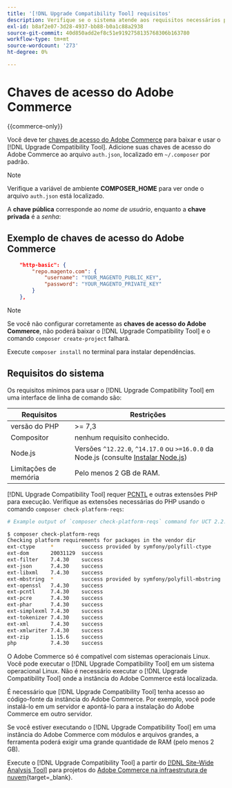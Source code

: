 ```yaml
---
title: '[!DNL Upgrade Compatibility Tool] requisitos'
description: Verifique se o sistema atende aos requisitos necessários para executar o [!DNL Upgrade Compatibility Tool] em uma interface de linha de comando para o seu projeto do Adobe Commerce.
exl-id: b8af2e07-3d28-4937-bb88-b0a1c88a2938
source-git-commit: 40d850add2ef8c51e9192758135768306b163780
workflow-type: tm+mt
source-wordcount: '273'
ht-degree: 0%

---
```


# Chaves de acesso do Adobe Commerce

{{commerce-only}}

Você deve ter [chaves de acesso do Adobe Commerce](https://developer.adobe.com/commerce/marketplace/guides/sellers/profile-information/#access-keys) para baixar e usar o [!DNL Upgrade Compatibility Tool]. Adicione suas chaves de acesso do Adobe Commerce ao arquivo `auth.json`, localizado em `~/.composer` por padrão.

>[!NOTE]
>
>Verifique a variável de ambiente **COMPOSER_HOME** para ver onde o arquivo `auth.json` está localizado.

A **chave pública** corresponde ao _nome de usuário_, enquanto a **chave privada** é a _senha_:

## Exemplo de chaves de acesso do Adobe Commerce

```json
    "http-basic": {
        "repo.magento.com": {
            "username": "YOUR_MAGENTO_PUBLIC_KEY",
            "password": "YOUR_MAGENTO_PRIVATE_KEY"
        }
    },
```

>[!NOTE]
>
> Se você não configurar corretamente as **chaves de acesso do Adobe Commerce**, não poderá baixar o [!DNL Upgrade Compatibility Tool] e o comando `composer create-project` falhará.

Execute `composer install` no terminal para instalar dependências.

## Requisitos do sistema

Os requisitos mínimos para usar o [!DNL Upgrade Compatibility Tool] em uma interface de linha de comando são:

| **Requisitos** | **Restrições** |
|----------------|-----------------|
| versão do PHP | >= 7,3 |
| Compositor | nenhum requisito conhecido. |
| Node.js | Versões `^12.22.0`, `^14.17.0` ou `>=16.0.0` da Node.js (consulte [Instalar Node.js](https://nodejs.org/en/learn/getting-started/how-to-install-nodejs)) |
| Limitações de memória | Pelo menos 2 GB de RAM. |

[!DNL Upgrade Compatibility Tool] requer [PCNTL](https://www.php.net/manual/en/book.pcntl.php) e outras extensões PHP para execução. Verifique as extensões necessárias do PHP usando o comando `composer check-platform-reqs`:

```bash
# Example output of `composer check-platform-reqs` command for UCT 2.2.6 and PHP 7.4:

$ composer check-platform-reqs
Checking platform requirements for packages in the vendor dir
ext-ctype     *         success provided by symfony/polyfill-ctype
ext-dom       20031129  success
ext-filter    7.4.30    success
ext-json      7.4.30    success
ext-libxml    7.4.30    success
ext-mbstring  *         success provided by symfony/polyfill-mbstring
ext-openssl   7.4.30    success
ext-pcntl     7.4.30    success
ext-pcre      7.4.30    success
ext-phar      7.4.30    success
ext-simplexml 7.4.30    success
ext-tokenizer 7.4.30    success
ext-xml       7.4.30    success
ext-xmlwriter 7.4.30    success
ext-zip       1.15.6    success
php           7.4.30    success
```

O Adobe Commerce só é compatível com sistemas operacionais Linux. Você pode executar o [!DNL Upgrade Compatibility Tool] em um sistema operacional Linux. Não é necessário executar o [!DNL Upgrade Compatibility Tool] onde a instância do Adobe Commerce está localizada.

É necessário que [!DNL Upgrade Compatibility Tool] tenha acesso ao código-fonte da instância do Adobe Commerce. Por exemplo, você pode instalá-lo em um servidor e apontá-lo para a instalação do Adobe Commerce em outro servidor.

Se você estiver executando o [!DNL Upgrade Compatibility Tool] em uma instância do Adobe Commerce com módulos e arquivos grandes, a ferramenta poderá exigir uma grande quantidade de RAM (pelo menos 2 GB).

Execute o [!DNL Upgrade Compatibility Tool] a partir do [[!DNL Site-Wide Analysis Tool]](https://experienceleague.adobe.com/docs/commerce-operations/upgrade-guide/upgrade-compatibility-tool/use-upgrade-compatibility-tool/integrate-analysis-tool.html?lang=pt-BR) para projetos do [Adobe Commerce na infraestrutura de nuvem](https://experienceleague.adobe.com/docs/commerce-cloud-service/user-guide/project/overview.html?lang=pt-BR){target=_blank}.
